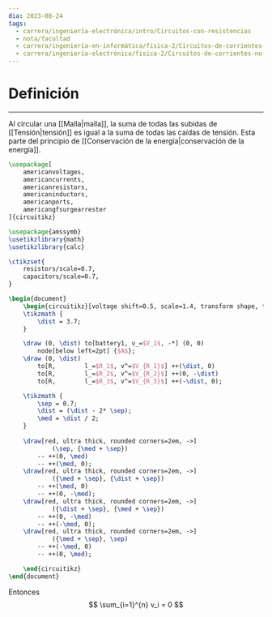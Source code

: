 ```yaml
---
dia: 2023-08-24
tags:
  - carrera/ingeniería-electrónica/intro/Circuitos-con-resistencias
  - nota/facultad
  - carrera/ingeniería-en-informática/fisica-2/Circuitos-de-corrientes-no-dependientes-del-tiempo
  - carrera/ingeniería-electrónica/fisica-2/Circuitos-de-corrientes-no-dependientes-del-tiempo
---
```

# Definición
---
Al circular una [[Malla|malla]], la suma de todas las subidas de [[Tensión|tensión]] es igual a la suma de todas las caídas de tensión. Esta parte del principio de [[Conservación de la energía|conservación de la energía]].

```tikz
\usepackage[
	americanvoltages,
	americancurrents,
	americanresistors, 
	americaninductors, 
	americanports, 
	americangfsurgearrester
]{circuitikz} 

\usepackage{amssymb}
\usetikzlibrary{math}
\usetikzlibrary{calc}

\ctikzset{
	resistors/scale=0.7,
	capacitors/scale=0.7,
}

\begin{document} 
	\begin{circuitikz}[voltage shift=0.5, scale=1.4, transform shape, thick]
	\tikzmath {
		\dist = 3.7;
	}

	\draw (0, \dist) to[battery1, v_=$V_1$, -*] (0, 0)
		node[below left=2pt] {$A$};
	\draw (0, \dist) 
		to[R,        l_=$R_1$, v^=$V_{R_1}$] ++(\dist, 0)
		to[R,        l_=$R_2$, v^=$V_{R_2}$] ++(0, -\dist)
		to[R,        l_=$R_3$, v^=$V_{R_3}$] ++(-\dist, 0);

	\tikzmath {
		\sep = 0.7;
		\dist = (\dist - 2* \sep);
		\med = \dist / 2;
	}
	
	\draw[red, ultra thick, rounded corners=2em, ->] 
			(\sep, {\med + \sep})
		-- ++(0, \med)
		-- ++(\med, 0);
	\draw[red, ultra thick, rounded corners=2em, ->] 
			({\med + \sep}, {\dist + \sep})
		-- ++(\med, 0)
		-- ++(0, -\med);
	\draw[red, ultra thick, rounded corners=2em, ->] 
			({\dist + \sep}, {\med + \sep})
		-- ++(0, -\med)
		-- ++(-\med, 0);
	\draw[red, ultra thick, rounded corners=2em, ->] 
			({\med + \sep}, \sep)
		-- ++(-\med, 0)
		-- ++(0, \med);

	\end{circuitikz}
\end{document}
```

Entonces $$ \sum_{i=1}^{n} v_i = 0 $$
